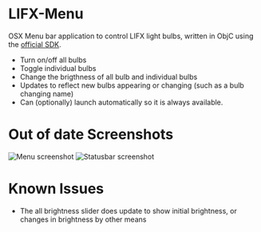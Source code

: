 LIFX-Menu
=========

OSX Menu bar application to control LIFX light bulbs, written in ObjC using the [official SDK](https://github.com/LIFX/LIFXKit).


* Turn on/off all bulbs
* Toggle individual bulbs
* Change the brigthness of all bulb and individual bulbs
* Updates to reflect new bulbs appearing or changing (such as a bulb changing name)
* Can (optionally) launch automatically so it is always available.



Out of date Screenshots
=========

![Menu screenshot](/Screenshots/menu.png)
![Statusbar screenshot](/Screenshots/screnshot_1.png)


Known Issues
============

* The all brightness slider does update to show initial brightness, or changes
  in brightness by other means
